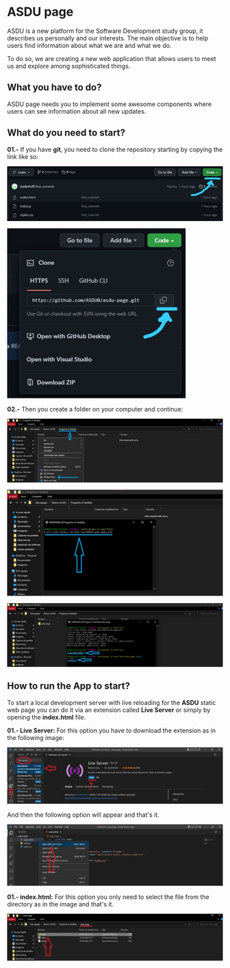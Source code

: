 # ASDU page

ASDU is a new platform for the Software Development study group, it describes us personally and our interests. The main objective is to help users find information about what we are and what we do.

To do so, we are creating a new web application that allows users to meet us and explore among sophisticated things.

## What you have to do?

ASDU page needs you to implement some awesome components where users can see information about all new updates.

## What do you need to start?

**01.-** If you have **git**, you need to clone the repository starting by copying the link like so:

![](images/Image01.jpeg "Given input: 13")

![](images/Image02.jpeg "Given input: 13")

**02.-** Then you create a folder on your computer and continue:

![](images/Image03.jpeg "Given input: 13")

![](images/Image04.jpeg "Given input: 13")

![](images/Image05.jpeg "Given input: 13")

## How to run the App to start?
To start a local development server with live reloading for the **ASDU** static web page you can do it via an extension called **Live Server** or simply by opening the **index.html** file.

**01.- Live Server:** For this option you have to download the extension as in the following image:

![](images/Image06.jpeg "Given input: 13")

And then the following option will appear and that's it.

![](images/Image07.jpeg "Given input: 13")

**01.- index.html:** For this option you only need to select the file from the directory as in the image and that's it.

![](images/Image08.jpeg "Given input: 13")

